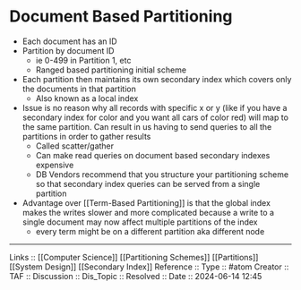 # Document Based Partitioning

- Each document has an ID
- Partition by document ID
	- ie 0-499 in Partition 1, etc
	- Ranged based partitioning initial scheme
- Each partition then maintains its own secondary index which covers only the documents in that partition
	- Also known as a local index
- Issue is no reason why all records with specific x or y (like if you have a secondary index for color and you want all cars of color red) will map to the same partition. Can result in us having to send queries to all the partitions in order to gather results
	- Called scatter/gather
	- Can make read queries on document based secondary indexes expensive
	- DB Vendors recommend that you structure your partitioning scheme so that secondary index queries can be served from a single partition
- Advantage over [[Term-Based Partitioning]] is that the global index makes the writes slower and more complicated because a write to a single document may now affect multiple partitions of the index
	- every term might be on a different partition aka different node
---
Links :: [[Computer Science]] [[Partitioning Schemes]] [[Partitions]] [[System Design]] [[Secondary Index]]
Reference ::
Type :: #atom
Creator ::
TAF ::
Discussion ::
Dis_Topic :: 
Resolved ::
Date :: 2024-06-14 12:45
